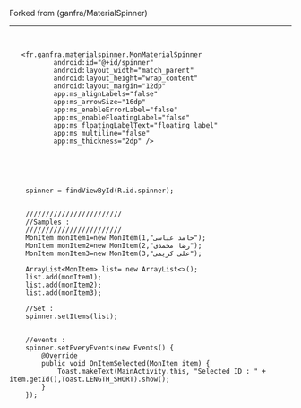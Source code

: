 Forked from (ganfra/MaterialSpinner)



<hr />




<div class="highlight highlight-text-xml">
    <pre>
   
        
       <fr.ganfra.materialspinner.MonMaterialSpinner
               android:id="@+id/spinner"
               android:layout_width="match_parent"
               android:layout_height="wrap_content"
               android:layout_margin="12dp"
               app:ms_alignLabels="false"
               app:ms_arrowSize="16dp"
               app:ms_enableErrorLabel="false"
               app:ms_enableFloatingLabel="false"
               app:ms_floatingLabelText="floating label"
               app:ms_multiline="false"
               app:ms_thickness="2dp" />
    

        
</div>



<div class="highlight highlight-text-xml">
    <pre>
   
        spinner = findViewById(R.id.spinner);
        
        
        ////////////////////////
        //Samples :
        ////////////////////////
        MonItem monItem1=new MonItem(1,"حامد عباسی");
        MonItem monItem2=new MonItem(2,"رضا محمدی");
        MonItem monItem3=new MonItem(3,"علی کریمی");
        
        ArrayList<MonItem> list= new ArrayList<>();
        list.add(monItem1);
        list.add(monItem2);
        list.add(monItem3);
        
        //Set :
        spinner.setItems(list);
        
        
        //events :
        spinner.setEveryEvents(new Events() {
            @Override
            public void OnItemSelected(MonItem item) {
                Toast.makeText(MainActivity.this, "Selected ID : " + item.getId(),Toast.LENGTH_SHORT).show();
            }
        });
    
    

        
</div>